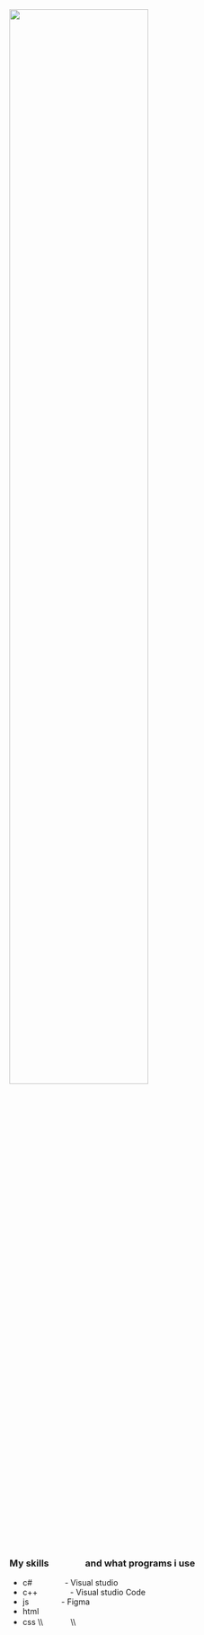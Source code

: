 <img src="https://cdnb.artstation.com/p/assets/images/images/035/019/793/original/tima-baish-wellcum.gif?1613903332" width="70%">

### My skills &#8195; &#8195; &#8195; and what programs i use
- c# &#8195; &#8195; &#8195; - Visual studio
- c++ &#8195; &#8195; &#8195; - Visual studio Code
- js &#8195; &#8195; &#8195; - Figma
- html
- css
\\\  ᅠ     　\\\

&#8195; &#8195; &#8195; &#8195; &#8195; &#8195; &#8195; &#8195; &#8195; &#8195; &#8195; &#8195; 





